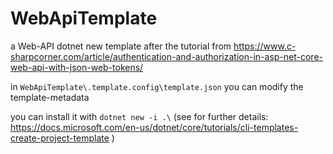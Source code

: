 # WebApiTemplate

a Web-API dotnet new template after the tutorial from https://www.c-sharpcorner.com/article/authentication-and-authorization-in-asp-net-core-web-api-with-json-web-tokens/

in `WebApiTemplate\.template.config\template.json` you can modify the template-metadata

you can install it with 
    `dotnet new -i .\`
(see for further details: https://docs.microsoft.com/en-us/dotnet/core/tutorials/cli-templates-create-project-template )

